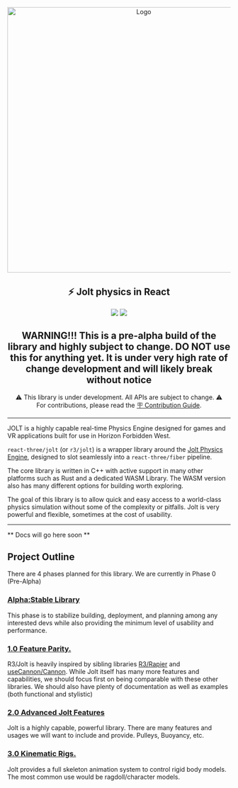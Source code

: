 <p align="center">
  <a href="#"><img width="600" alt="Logo" src="https://github.com/pmndrs/react-three-jolt/assets/1397052/3a58723c-c2fa-4899-a1cb-7ef84f9ed62c">
</a>
  <h2 align="center">⚡ Jolt physics in React</h2>
</p>

<p align="center">
  <a href="https://www.npmjs.com/package/@react-three/jolt"><img src="https://img.shields.io/npm/v/@react-three/jolt?style=for-the-badge&colorA=D99743&colorB=ffffff" /></a>
  <a href="https://discord.gg/ZZjjNvJ"><img src="https://img.shields.io/discord/740090768164651008?style=for-the-badge&colorA=D99743&colorB=ffffff&label=discord&logo=discord&logoColor=ffffff" /></a>
</p>

<h2 align="center"> WARNING!!! This is a pre-alpha build of the library and highly subject to change. DO NOT use this for anything yet. It is under very high rate of change development and will likely break without notice</h2>

<p align="center">
⚠️ This library is under development. All APIs are subject to change. ⚠️
<br />
For contributions, please read the <a href="https://github.com/pmndrs/react-three-rapier/blob/main/packages/react-three-jolt/CONTRIBUTING.md">🪧 Contribution Guide</a>.
<br/>
</p>

---

JOLT is a highly capable real-time Physics Engine designed for games and VR applications built for use in Horizon Forbidden West.

`react-three/jolt` (or `r3/jolt`) is a wrapper library around the [Jolt Physics Engine](https://github.com/jrouwe/JoltPhysics), designed to slot seamlessly into a `react-three/fiber` pipeline. 


The core library is written in C++ with active support in many other platforms such as Rust and a dedicated WASM Library. The WASM version also has many different options for building worth exploring.

The goal of this library is to allow quick and easy access to a world-class physics simulation without some of the complexity or pitfalls. Jolt is very powerful and flexible, sometimes at the cost of usability.

---

** Docs will go here soon **

## Project Outline

There are 4 phases planned for this library. We are currently in Phase 0 (Pre-Alpha)

### [Alpha:Stable Library](https://github.com/pmndrs/react-three-jolt/milestone/1)
This phase is to stabilize building, deployment, and planning among any interested devs while also providing the minimum level of usability and performance.

### [1.0 Feature Parity.](https://github.com/pmndrs/react-three-jolt/milestone/2)
R3/Jolt is heavily inspired by sibling libraries [R3/Rapier](https://github.com/pmndrs/react-three-rapier/) and [useCannon/Cannon](https://github.com/pmndrs/use-cannon). While Jolt itself has many more features and capabilities, we should focus first on being comparable with these other libraries. We should also have plenty of documentation as well as examples (both functional and stylistic)

### [2.0 Advanced Jolt Features](https://github.com/pmndrs/react-three-jolt/milestone/3)
Jolt is a highly capable, powerful library. There are many features and usages we will want to include and provide. Pulleys, Buoyancy, etc.

### [3.0 Kinematic Rigs.](https://github.com/pmndrs/react-three-jolt/milestone/4)
Jolt provides a full skeleton animation system to control rigid body models. The most common use would be ragdoll/character models.

